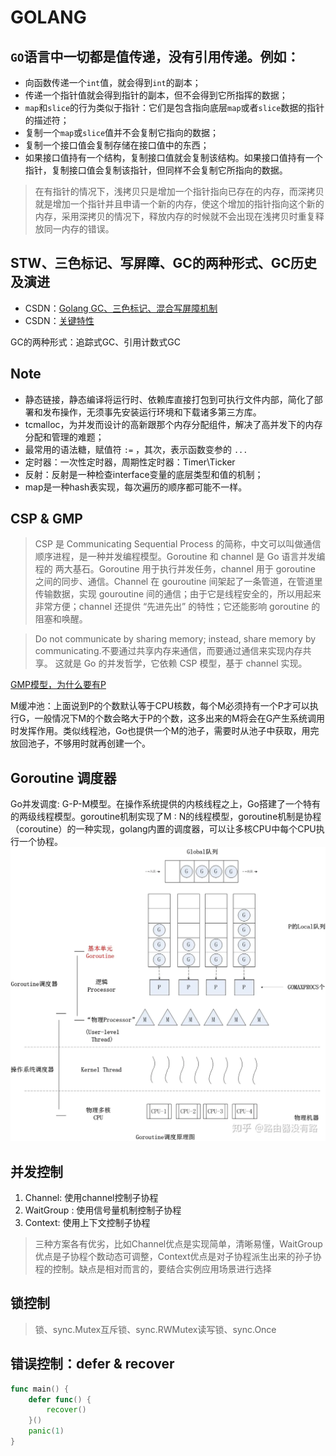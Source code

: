 # GOLANG

## `GO`语言中一切都是值传递，没有引用传递。例如：
- 向函数传递一个`int`值，就会得到`int`的副本；
- 传递一个指针值就会得到指针的副本，但不会得到它所指挥的数据；
- `map`和`slice`的行为类似于指针：它们是包含指向底层`map`或者`slice`数据的指针的描述符；
- 复制一个`map`或`slice`值并不会复制它指向的数据；
- 复制一个接口值会复制存储在接口值中的东西；
- 如果接口值持有一个结构，复制接口值就会复制该结构。如果接口值持有一个指针，复制接口值会复制该指针，但同样不会复制它所指向的数据。

> 在有指针的情况下，浅拷贝只是增加一个指针指向已存在的内存，而深拷贝就是增加一个指针并且申请一个新的内存，使这个增加的指针指向这个新的内存，采用深拷贝的情况下，释放内存的时候就不会出现在浅拷贝时重复释放同一内存的错误。

## STW、三色标记、写屏障、GC的两种形式、GC历史及演进
- CSDN：[Golang GC、三色标记、混合写屏障机制](https://blog.csdn.net/sinat_40292249/article/details/122176270) 
- CSDN：[关键特性](https://blog.csdn.net/xiaodaoge_it/category_11461081.html)

GC的两种形式：追踪式GC、引用计数式GC


## Note
- 静态链接，静态编译将运行时、依赖库直接打包到可执行文件内部，简化了部署和发布操作，无须事先安装运行环境和下载诸多第三方库。
- tcmalloc，为并发而设计的高新跟那个内存分配组件，解决了高并发下的内存分配和管理的难题；
- 最常用的语法糖，赋值符 `:=` ，其次，表示函数变参的 `...`
- 定时器：一次性定时器，周期性定时器：Timer\Ticker
- 反射：反射是一种检查interface变量的底层类型和值的机制；
- map是一种hash表实现，每次遍历的顺序都可能不一样。


## CSP & GMP
> CSP 是 Communicating Sequential Process 的简称，中文可以叫做通信顺序进程，是一种并发编程模型。Goroutine 和 channel 是 Go 语言并发编程的 两大基石。Goroutine 用于执行并发任务，channel 用于 goroutine 之间的同步、通信。Channel 在 gouroutine 间架起了一条管道，在管道里传输数据，实现 gouroutine 间的通信；由于它是线程安全的，所以用起来非常方便；channel 还提供 “先进先出” 的特性；它还能影响 goroutine 的阻塞和唤醒。

> Do not communicate by sharing memory; instead, share memory by communicating.不要通过共享内存来通信，而要通过通信来实现内存共享。
> 这就是 Go 的并发哲学，它依赖 CSP 模型，基于 channel 实现。

[GMP模型，为什么要有P](https://juejin.cn/post/6968311281220583454)

M缓冲池：上面说到P的个数默认等于CPU核数，每个M必须持有一个P才可以执行G，一般情况下M的个数会略大于P的个数，这多出来的M将会在G产生系统调用时发挥作用。类似线程池，Go也提供一个M的池子，需要时从池子中获取，用完放回池子，不够用时就再创建一个。

## Goroutine 调度器
Go并发调度: G-P-M模型。在操作系统提供的内核线程之上，Go搭建了一个特有的两级线程模型。goroutine机制实现了M : N的线程模型，goroutine机制是协程（coroutine）的一种实现，golang内置的调度器，可以让多核CPU中每个CPU执行一个协程。
![Goroutine调度原理图](../img/golang01.png)


## 并发控制
1. Channel: 使用channel控制子协程
2. WaitGroup : 使用信号量机制控制子协程
3. Context: 使用上下文控制子协程

> 三种方案各有优劣，比如Channel优点是实现简单，清晰易懂，WaitGroup优点是子协程个数动态可调整，Context优点是对子协程派生出来的孙子协程的控制。缺点是相对而言的，要结合实例应用场景进行选择

## 锁控制
> 锁、sync.Mutex互斥锁、sync.RWMutex读写锁、sync.Once

## 错误控制：defer & recover
```go
func main() {
    defer func() {
        recover()
    }()
    panic(1)
}
```